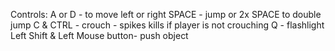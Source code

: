 Controls:
A or D - to move left or right
SPACE - jump or 2x SPACE to double jump
C & CTRL - crouch - spikes kills if player is not crouching
Q - flashlight
Left Shift & Left Mouse button- push object 
